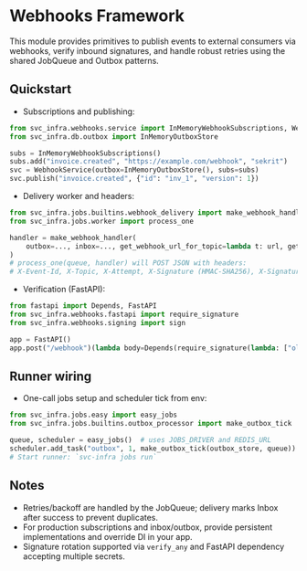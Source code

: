 # Webhooks Framework

This module provides primitives to publish events to external consumers via webhooks, verify inbound signatures, and handle robust retries using the shared JobQueue and Outbox patterns.

## Quickstart

- Subscriptions and publishing:

```python
from svc_infra.webhooks.service import InMemoryWebhookSubscriptions, WebhookService
from svc_infra.db.outbox import InMemoryOutboxStore

subs = InMemoryWebhookSubscriptions()
subs.add("invoice.created", "https://example.com/webhook", "sekrit")
svc = WebhookService(outbox=InMemoryOutboxStore(), subs=subs)
svc.publish("invoice.created", {"id": "inv_1", "version": 1})
```

- Delivery worker and headers:

```python
from svc_infra.jobs.builtins.webhook_delivery import make_webhook_handler
from svc_infra.jobs.worker import process_one

handler = make_webhook_handler(
    outbox=..., inbox=..., get_webhook_url_for_topic=lambda t: url, get_secret_for_topic=lambda t: secret,
)
# process_one(queue, handler) will POST JSON with headers:
# X-Event-Id, X-Topic, X-Attempt, X-Signature (HMAC-SHA256), X-Signature-Alg, X-Signature-Version, X-Payload-Version
```

- Verification (FastAPI):

```python
from fastapi import Depends, FastAPI
from svc_infra.webhooks.fastapi import require_signature
from svc_infra.webhooks.signing import sign

app = FastAPI()
app.post("/webhook")(lambda body=Depends(require_signature(lambda: ["old","new"])): {"ok": True})
```

## Runner wiring

- One-call jobs setup and scheduler tick from env:

```python
from svc_infra.jobs.easy import easy_jobs
from svc_infra.jobs.builtins.outbox_processor import make_outbox_tick

queue, scheduler = easy_jobs()  # uses JOBS_DRIVER and REDIS_URL
scheduler.add_task("outbox", 1, make_outbox_tick(outbox_store, queue))
# Start runner: `svc-infra jobs run`
```

## Notes
- Retries/backoff are handled by the JobQueue; delivery marks Inbox after success to prevent duplicates.
- For production subscriptions and inbox/outbox, provide persistent implementations and override DI in your app.
- Signature rotation supported via `verify_any` and FastAPI dependency accepting multiple secrets.
